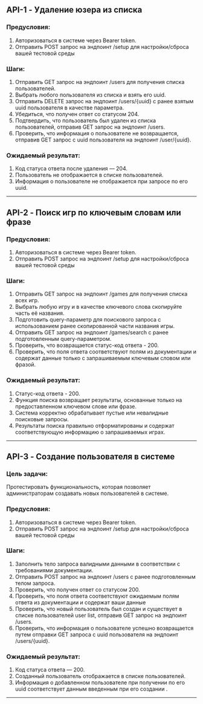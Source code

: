 

## API-1 - Удаление юзера из списка

### Предусловия:
1. Авторизоваться в системе через Bearer token.
2. Отправить POST запрос на эндпоинт /setup для настройки/сброса вашей тестовой среды
### Шаги:
1. Отправить GET запрос на эндпоинт /users для получения списка пользователей.
2. Выбрать любого пользователя из списка и взять его uuid.
3. Отправить DELETE запрос на эндпоинт /users/{uuid} с ранее взятым uuid пользователя в качестве параметра.
4. Убедиться, что получен ответ со статусом 204.
5. Подтвердить, что пользователь был удален из списка пользователей, отправив GET запрос на эндпоинт /users.
6. Проверить, что информация о пользователе не возвращается, отправив GET запрос с uuid пользователя 
на эндпоинт /user/{uuid}.
### Ожидаемый результат:
1. Код статуса ответа после удаления — 204.
2. Пользователь не отображается в списке пользователей.
3. Информация о пользователе не отображается при запросе по его uuid.
***

## API-2 - Поиск игр по ключевым словам или фразе

###  Предусловия:
1. Авторизоваться в системе через Bearer token.
2. Отправить POST запрос на эндпоинт /setup для настройки/сброса вашей тестовой среды
### Шаги:
1. Отправить GET запрос на эндпоинт /games для получения списка всех игр.
2. Выбрать любую игру и в качестве ключевого слова скопируйте часть её названия.
3. Подготовить query-параметр для поискового запроса с использованием ранее скопированной части названия игры.
4. Отправить GET запрос на эндпоинт /games/search с ранее подготовленным query-параметром.
5. Проверить, что возвращается статус-код ответа - 200.
6. Проверить, что поля ответа соответствуют полям из документации и содержат данные только с запрашиваемым 
ключевым словом или фразой.
### Ожидаемый результат:
1. Статус-код ответа - 200.
2. Функция поиска возвращает результаты, основанные только на предоставленном ключевом слове или фразе.
3. Система корректно обрабатывает пустые или невалидные поисковые запросы.
4. Результаты поиска правильно отформатированы и содержат соответствующую информацию о запрашиваемых играх.
***

## API-3 - Создание пользователя в системе
### Цель задачи:
Протестировать функциональность, которая позволяет администраторам создавать новых пользователей в системе.
### Предусловия:
1. Авторизоваться в системе через Bearer token.
2. Отправить POST запрос на эндпоинт /setup для настройки/сброса вашей тестовой среды
### Шаги:
1. Заполнить тело запроса валидными данными в соответствии с требованиями документации.
2. Отправить POST запрос на эндпоинт /users с ранее подготовленным телом запроса.
3. Проверить, что получен ответ со статусом 200.
4. Проверить, что поля ответа соответствуют ожидаемым полям ответа из документации и содержат ваши данные
5. Проверить, что новый пользователь был создан и существует в списке пользователей user list, 
отправив GET запрос на эндпоинт /users. 
5. Проверить, что информация о пользователе успешно возвращается путем отправки GET запроса 
с uuid пользователя на эндпоинт /users/{uuid}.
### Ожидаемый результат:
1. Код статуса ответа — 200.
2. Созданный пользователь отображается в списке пользователей.
3. Информация о добавленном пользователе при получении по его uuid соответствует данным введенным при его создании .
***                  
